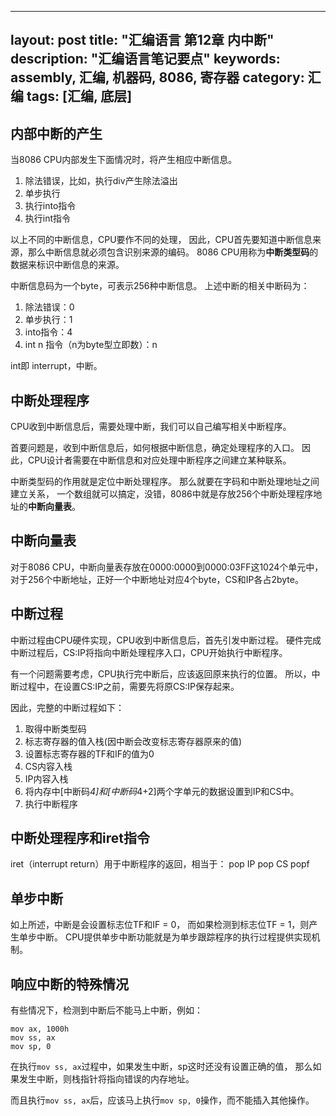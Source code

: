 ---
layout: post
title: "汇编语言 第12章 内中断"
description: "汇编语言笔记要点"
keywords: assembly, 汇编, 机器码, 8086, 寄存器
category: 汇编
tags: [汇编, 底层]
----

## 内部中断的产生
当8086 CPU内部发生下面情况时，将产生相应中断信息。

1. 除法错误，比如，执行div产生除法溢出
2. 单步执行
3. 执行into指令
4. 执行int指令

以上不同的中断信息，CPU要作不同的处理，
因此，CPU首先要知道中断信息来源，那么中断信息就必须包含识别来源的编码。
8086 CPU用称为**中断类型码**的数据来标识中断信息的来源。

中断信息码为一个byte，可表示256种中断信息。
上述中断的相关中断码为：

1. 除法错误：0
2. 单步执行：1
3. into指令：4
4. int n 指令（n为byte型立即数）：n

int即 interrupt，中断。

## 中断处理程序
CPU收到中断信息后，需要处理中断，我们可以自己编写相关中断程序。

首要问题是，收到中断信息后，如何根据中断信息，确定处理程序的入口。
因此，CPU设计者需要在中断信息和对应处理中断程序之间建立某种联系。

中断类型码的作用就是定位中断处理程序。
那么就要在字码和中断处理地址之间建立关系，
一个数组就可以搞定，没错，8086中就是存放256个中断处理程序地址的**中断向量表**。

## 中断向量表
对于8086 CPU，中断向量表存放在0000:0000到0000:03FF这1024个单元中，
对于256个中断地址，正好一个中断地址对应4个byte，CS和IP各占2byte。

## 中断过程
中断过程由CPU硬件实现，CPU收到中断信息后，首先引发中断过程。
硬件完成中断过程后，CS:IP将指向中断处理程序入口，CPU开始执行中断程序。

有一个问题需要考虑，CPU执行完中断后，应该返回原来执行的位置。
所以，中断过程中，在设置CS:IP之前，需要先将原CS:IP保存起来。

因此，完整的中断过程如下：

1. 取得中断类型码
2. 标志寄存器的值入栈(因中断会改变标志寄存器原来的值)
3. 设置标志寄存器的TF和IF的值为0
4. CS内容入栈
5. IP内容入栈
6. 将内存中[中断码*4]和[中断码*4+2]两个字单元的数据设置到IP和CS中。
7. 执行中断程序

## 中断处理程序和iret指令
iret（interrupt return）用于中断程序的返回，相当于：
pop IP
pop CS
popf

## 单步中断
如上所述，中断是会设置标志位TF和IF = 0，
而如果检测到标志位TF = 1，则产生单步中断。
CPU提供单步中断功能就是为单步跟踪程序的执行过程提供实现机制。

## 响应中断的特殊情况
有些情况下，检测到中断后不能马上中断，例如：

    mov ax, 1000h
    mov ss, ax
    mov sp, 0

在执行`mov ss, ax`过程中，如果发生中断，sp这时还没有设置正确的值，
那么如果发生中断，则栈指针将指向错误的内存地址。

而且执行`mov ss, ax`后，应该马上执行`mov sp, 0`操作，而不能插入其他操作。

